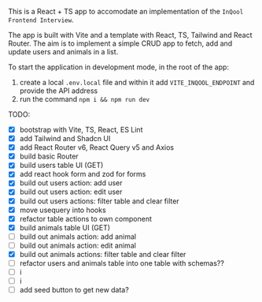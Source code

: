 This is a React + TS app to accomodate an implementation of the `InQool Frontend Interview`.

The app is built with Vite and a template with React, TS, Tailwind and React Router.
The aim is to implement a simple CRUD app to fetch, add and update users and animals in a list.

To start the application in development mode, in the root of the app:

1. create a local `.env.local` file and within it add `VITE_INQOOL_ENDPOINT` and provide the API address
2. run the command `npm i && npm run dev`

TODO:

- [x] bootstrap with Vite, TS, React, ES Lint
- [x] add Tailwind and Shadcn UI
- [x] add React Router v6, React Query v5 and Axios
- [x] build basic Router
- [x] build users table UI (GET)
- [x] add react hook form and zod for forms
- [x] build out users action: add user
- [x] build out users action: edit user
- [x] build out users actions: filter table and clear filter
- [x] move usequery into hooks
- [x] refactor table actions to own component
- [x] build animals table UI (GET)
- [ ] build out animals action: add animal
- [ ] build out animals action: edit animal
- [x] build out animals actions: filter table and clear filter
- [ ] refactor users and animals table into one table with schemas??
- [ ] i
- [ ] i
- [ ] add seed button to get new data?
